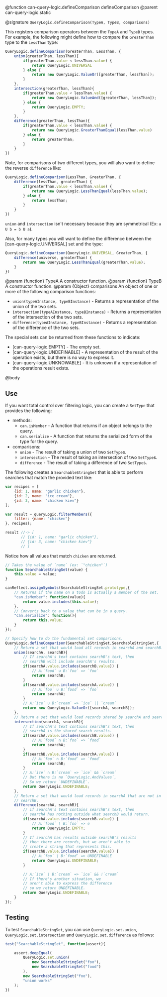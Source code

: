 @function can-query-logic.defineComparison defineComparison
@parent can-query-logic.static


@signature `QueryLogic.defineComparison(TypeA, TypeB, comparisons)`

This registers comparison operators between the `TypeA` and `TypeB`
types. For example, the following might define how to compare
the `GreaterThan` type to the `LessThan` type:

```js
QueryLogic.defineComparison(GreaterThan, LessThan, {
    union(greaterThan, lessThan){
        if(greaterThan.value < lessThan.value) {
            return QueryLogic.UNIVERSAL
        } else {
            return new QueryLogic.ValueOr([greaterThan, lessThan]);
        }
    },
    intersection(greaterThan, lessThan){
        if(greaterThan.value < lessThan.value) {
            return new QueryLogic.ValueAnd([greaterThan, lessThan]);
        } else {
            return QueryLogic.EMPTY;
        }
    },
    difference(greaterThan, lessThan){
        if(greaterThan.value < lessThan.value) {
            return new QueryLogic.GreaterThanEqual(lessThan.value)
        } else {
            return greaterThan;
        }
    }
})
```

Note, for comparisons of two different types, you will also want to
define the reverse `difference` like:

```js
QueryLogic.defineComparison(LessThan, GreaterThan, {
    difference(lessThan, greaterThan) {
        if(greaterThan.value < lessThan.value) {
            return new QueryLogic.LessThanEqual(lessThan.value);
        } else {
            return lessThan;
        }
    }
})
```

`union` and `intersection` isn't necessary because they are symmetrical (Ex: `a U b = b U a`).

Also, for many types you will want to define the difference between the
[can-query-logic.UNIVERSAL] set and the type:

```js
QueryLogic.defineComparison(QueryLogic.UNIVERSAL, GreaterThan, {
    difference(universe, greaterThan) {
        return new QueryLogic.LessThanEqual(greaterThan.value);
    }
})
```


@param {function} TypeA A constructor function.
@param {function} TypeB A constructor function.
@param {Object} comparisons An object of one or more of the following comparison functions:

 - `union(typeAInstance, typeBInstance)` - Returns a representation of the union of the two sets.
 - `intersection(typeAInstance, typeBInstance)` - Returns a representation of the intersection of the two sets.
 - `difference(typeAInstance, typeBInstance)` - Returns a representation of the difference of the two sets.

 The special sets can be returned from these functions to indicate:

 - [can-query-logic.EMPTY] - The empty set.
 - [can-query-logic.UNDEFINABLE] - A representation of the result of the operation exists, but there is no way to express it.
 - [can-query-logic.UNKNOWABLE] - It is unknown if a representation of the operations result exists.


@body

## Use

If you want total control over filtering logic, you can create a `SetType` that
provides the following:

- methods:
  - `can.isMember` - A function that returns if an object belongs to the query.
  - `can.serialize` - A function that returns the serialized form of the type for the query.
- comparisons:
  - `union` - The result of taking a union of two `SetType`s.
  - `intersection` - The result of taking an intersection of two `SetType`s.
  - `difference` - The result of taking a difference of two `SetType`s.

The following creates a `SearchableStringSet` that is able to perform searches that match
the provided text like:

```js
var recipes = [
    {id: 1, name: "garlic chicken"},
    {id: 2, name: "ice cream"},
    {id: 3, name: "chicken kiev"}
];

var result = queryLogic.filterMembers({
    filter: {name: "chicken"}
}, recipes);

result //-> [
       // {id: 1, name: "garlic chicken"},
       // {id: 3, name: "chicken kiev"}
       // ]
```

Notice how all values that match `chicken` are returned.


```js
// Takes the value of `name` (ex: `"chicken"`)
function SearchableStringSet(value) {
    this.value = value;
}

canReflect.assignSymbols(SearchableStringSet.prototype,{
    // Returns if the name on a todo is actually a member of the set.
    "can.isMember": function(value){
        return value.includes(this.value);
    },
    // Converts back to a value that can be in a query.
    "can.serialize": function(){
        return this.value;
    }
});

// Specify how to do the fundamental set comparisons.
QueryLogic.defineComparison(SearchableStringSet,SearchableStringSet,{
    // Return a set that would load all records in searchA and searchB.
    union(searchA, searchB){
        // If searchA's text contains searchB's text, then
        // searchB will include searchA's results.
        if(searchA.value.includes(searchB.value)) {
            // A:`food` ∪ B:`foo` => `foo`
            return searchB;
        }
        if(searchB.value.includes(searchA.value)) {
            // A:`foo` ∪ B:`food` => `foo`
            return searchA;
        }
        // A:`ice` ∪ B:`cream` => `ice` || `cream`
        return new QueryLogic.ValueOr([searchA, searchB]);
    },
    // Return a set that would load records shared by searchA and searchB.
    intersection(searchA, searchB){
        // If searchA's text contains searchB's text, then
        // searchA is the shared search results.
        if(searchA.value.includes(searchB.value)) {
            // A:`food` ∩ B:`foo` => `food`
            return searchA;
        }
        if(searchB.value.includes(searchA.value)) {
            // A:`foo` ∩ B:`food` => `food`
            return searchB;
        }
        // A:`ice` ∩ B:`cream` => `ice` && `cream`
        // But there is no `QueryLogic.AndValues`,
        // So we return `UNDEFINABLE`.
        return QueryLogic.UNDEFINABLE;
    },
    // Return a set that would load records in searchA that are not in
    // searchB.
    difference(searchA, searchB){
        // if searchA's text contains searchB's text, then
        // searchA has nothing outside what searchB would return.
        if(searchA.value.includes(searchB.value)) {
            // A:`food` \ B:`foo` => ∅
            return QueryLogic.EMPTY;
        }
        // If searchA has results outside searchB's results
        // then there are records, but we aren't able to
        // create a string that represents this.
        if(searchB.value.includes(searchA.value)) {
            // A:`foo` \ B:`food` => UNDEFINABLE
            return QueryLogic.UNDEFINABLE;
        }

        // A:`ice` \ B:`cream` => `ice` && !`cream`
        // If there's another situation, we
        // aren't able to express the difference
        // so we return UNDEFINABLE.
        return QueryLogic.UNDEFINABLE;
    }
});
```

## Testing

To test `SearchableStringSet`, you can use `QueryLogic.set.union`, `QueryLogic.set.intersection`
and `QueryLogic.set.difference` as follows:


```js
test("SearchableStringSet", function(assert){

    assert.deepEqual(
        QueryLogic.set.union(
            new SearchableStringSet("foo"),
            new SearchableStringSet("food")
        ),
        new SearchableStringSet("foo"),
        "union works"
    );
})
```
